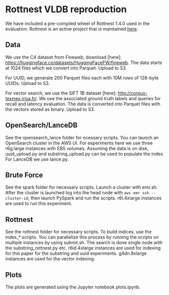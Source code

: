 # Rottnest VLDB reproduction

We have included a pre-compiled wheel of Rottnest 1.4.0 used in the evaluation. Rottnest is an active project that is maintained [here](https://github.com/marsupialtail/rottnest).

## Data
We use the C4 dataset from Fineweb, download [here]: https://huggingface.co/datasets/HuggingFaceFW/fineweb. The data starts at 1024 files which we convert into Parquet. Upload to S3.

For UUID, we generate 200 Parquet files each with 10M rows of 128-byte UUIDs. Upload to S3.

For vector search, we use the SIFT 1B dataset [here]: http://corpus-texmex.irisa.fr/. We use the associated ground truth labels and queries for recall and latency evaluation. The data is converted into Parquet files with the vectors stored as binary. Upload to S3.

## OpenSearch/LanceDB
See the opensearch_lance folder for ncessary scripts. You can launch an OpenSearch cluster in the AWS UI. For experiments here we use three r6g.large instances with EBS volumes. Assuming the data is on disk, uuid_upload.py and substring_upload.py can be used to populate the index. For LanceDB we use lance.py.

## Brute Force
See the spark folder for necessary scripts. Launch a cluster with emr.sh. After the cluster is launched log into the head node with `aws emr ssh -- cluster-id`, then launch PySpark and run the scripts. r6i.4xlarge instances are used to run this experiment.

## Rottnest
See the rottnest folder for necessary scripts. To build indices, use the index_* scripts. You can parallelize this process by running the scripts on multiple instances by using submit.sh. The search is done single node with the substring_rottnest.py etc. r6id.4xlarge instances are used for indexing for this paper for the substring and uuid experiments. g4dn.8xlarge instances are used for the vector indexing.

## Plots
The plots are generated using the Jupyter notebook plots.ipynb.